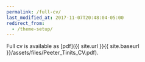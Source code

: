 ```yaml
---
permalink: /full-cv/
last_modified_at: 2017-11-07T20:48:04-05:00
redirect_from:
  - /theme-setup/
---
```



Full cv is available as [pdf]({{ site.url }}{{ site.baseurl }}/assets/files/Peeter_Tinits_CV.pdf).
